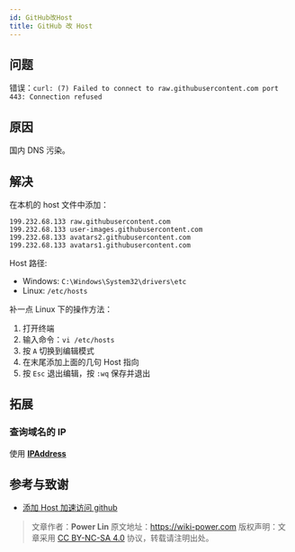 ```yaml
---
id: GitHub改Host
title: GitHub 改 Host
---
```


## 问题

错误：`curl: (7) Failed to connect to raw.githubusercontent.com port 443: Connection refused `

## 原因

国内 DNS 污染。

## 解决

在本机的 host 文件中添加：

```
199.232.68.133 raw.githubusercontent.com
199.232.68.133 user-images.githubusercontent.com
199.232.68.133 avatars2.githubusercontent.com
199.232.68.133 avatars1.githubusercontent.com
```

Host 路径:

- Windows: `C:\Windows\System32\drivers\etc`
- Linux: `/etc/hosts`

补一点 Linux 下的操作方法：

1. 打开终端
2. 输入命令：`vi /etc/hosts`
3. 按 `A` 切换到编辑模式
4. 在末尾添加上面的几句 Host 指向
5. 按 `Esc` 退出编辑，按 `:wq` 保存并退出

## 拓展

### 查询域名的 IP

使用 [**IPAddress**](https://www.ipaddress.com/)

## 参考与致谢

- [添加 Host 加速访问 github](https://yangshun.win/blogs/2b7abf4f/#%E4%BF%AE%E6%94%B9-host)



> 文章作者：**Power Lin**
> 原文地址：<https://wiki-power.com>
> 版权声明：文章采用 [CC BY-NC-SA 4.0](https://creativecommons.org/licenses/by/4.0/deed.zh) 协议，转载请注明出处。

```

```
